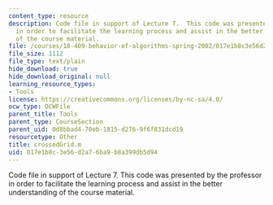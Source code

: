 ```yaml
---
content_type: resource
description: Code file in support of Lecture 7.  This code was presented by the professor
  in order to facilitate the learning process and assist in the better understanding
  of the course material.
file: /courses/18-409-behavior-of-algorithms-spring-2002/017e1b8c3e56d2a76ba9b8a399db5d94_crossedGrid.m
file_size: 1112
file_type: text/plain
hide_download: true
hide_download_original: null
learning_resource_types:
- Tools
license: https://creativecommons.org/licenses/by-nc-sa/4.0/
ocw_type: OCWFile
parent_title: Tools
parent_type: CourseSection
parent_uid: 0d8bbad4-70eb-1815-d276-9f6f831dcd19
resourcetype: Other
title: crossedGrid.m
uid: 017e1b8c-3e56-d2a7-6ba9-b8a399db5d94
---
```

Code file in support of Lecture 7.  This code was presented by the professor in order to facilitate the learning process and assist in the better understanding of the course material.